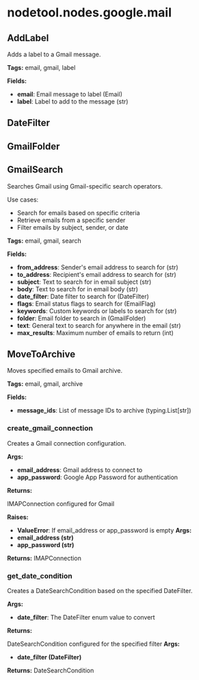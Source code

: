 # nodetool.nodes.google.mail

## AddLabel

Adds a label to a Gmail message.

**Tags:** email, gmail, label

**Fields:**
- **email**: Email message to label (Email)
- **label**: Label to add to the message (str)


## DateFilter

## GmailFolder

## GmailSearch

Searches Gmail using Gmail-specific search operators.

Use cases:
- Search for emails based on specific criteria
- Retrieve emails from a specific sender
- Filter emails by subject, sender, or date

**Tags:** email, gmail, search

**Fields:**
- **from_address**: Sender's email address to search for (str)
- **to_address**: Recipient's email address to search for (str)
- **subject**: Text to search for in email subject (str)
- **body**: Text to search for in email body (str)
- **date_filter**: Date filter to search for (DateFilter)
- **flags**: Email status flags to search for (EmailFlag)
- **keywords**: Custom keywords or labels to search for (str)
- **folder**: Email folder to search in (GmailFolder)
- **text**: General text to search for anywhere in the email (str)
- **max_results**: Maximum number of emails to return (int)


## MoveToArchive

Moves specified emails to Gmail archive.

**Tags:** email, gmail, archive

**Fields:**
- **message_ids**: List of message IDs to archive (typing.List[str])


### create_gmail_connection

Creates a Gmail connection configuration.


**Args:**

- **email_address**: Gmail address to connect to
- **app_password**: Google App Password for authentication


**Returns:**

IMAPConnection configured for Gmail


**Raises:**

- **ValueError**: If email_address or app_password is empty
**Args:**
- **email_address (str)**
- **app_password (str)**

**Returns:** IMAPConnection

### get_date_condition

Creates a DateSearchCondition based on the specified DateFilter.


**Args:**

- **date_filter**: The DateFilter enum value to convert


**Returns:**

DateSearchCondition configured for the specified filter
**Args:**
- **date_filter (DateFilter)**

**Returns:** DateSearchCondition

